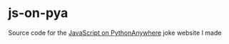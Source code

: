 # js-on-pya
Source code for the [JavaScript on PythonAnywhere](https://javascript.pythonanywhere.com) joke website I made
